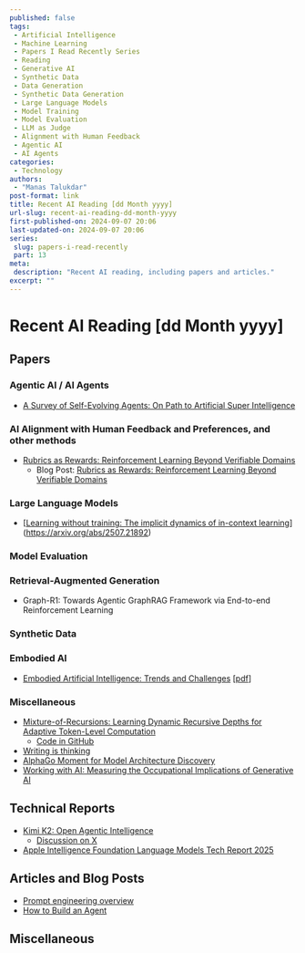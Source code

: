 ```yaml
---
published: false
tags:
 - Artificial Intelligence
 - Machine Learning
 - Papers I Read Recently Series
 - Reading
 - Generative AI
 - Synthetic Data
 - Data Generation
 - Synthetic Data Generation
 - Large Language Models
 - Model Training
 - Model Evaluation
 - LLM as Judge
 - Alignment with Human Feedback
 - Agentic AI
 - AI Agents
categories:
 - Technology
authors:
 - "Manas Talukdar"
post-format: link
title: Recent AI Reading [dd Month yyyy]
url-slug: recent-ai-reading-dd-month-yyyy
first-published-on: 2024-09-07 20:06
last-updated-on: 2024-09-07 20:06
series:
 slug: papers-i-read-recently
 part: 13
meta:
 description: "Recent AI reading, including papers and articles."
excerpt: ""
---
```


# Recent AI Reading [dd Month yyyy]

## Papers

### Agentic AI / AI Agents

- [A Survey of Self-Evolving Agents: On Path to Artificial Super Intelligence](https://arxiv.org/abs/2507.21046)

### AI Alignment with Human Feedback and Preferences, and other methods

- [Rubrics as Rewards: Reinforcement Learning Beyond Verifiable Domains](https://arxiv.org/abs/2507.17746)
  - Blog Post: [Rubrics as Rewards: Reinforcement Learning Beyond Verifiable Domains](https://scale.com/research/rubrics_as_rewards)

### Large Language Models

- [[Learning without training: The implicit dynamics of in-context learning](https://arxiv.org/abs/2507.16003)](https://arxiv.org/abs/2507.21892)

### Model Evaluation

### Retrieval-Augmented Generation

- Graph-R1: Towards Agentic GraphRAG Framework via End-to-end Reinforcement Learning

### Synthetic Data

### Embodied AI

- [Embodied Artificial Intelligence: Trends and Challenges](https://link.springer.com/chapter/10.1007/978-3-540-27833-7_1) [[pdf](https://people.csail.mit.edu/iida/papers/PfeiferIidaEAIDags.pdf)]

### Miscellaneous

- [Mixture-of-Recursions: Learning Dynamic Recursive Depths for Adaptive Token-Level Computation](https://arxiv.org/abs/2507.10524)
  - [Code in GitHub](https://github.com/raymin0223/mixture_of_recursions)
- [Writing is thinking](https://www.nature.com/articles/s44222-025-00323-4)
- [AlphaGo Moment for Model Architecture Discovery](https://arxiv.org/abs/2507.18074)
- [Working with AI: Measuring the Occupational Implications of Generative AI](https://arxiv.org/abs/2507.07935)

## Technical Reports

- [Kimi K2: Open Agentic Intelligence](https://github.com/MoonshotAI/Kimi-K2/blob/main/tech_report.pdf)
  - [Discussion on X](https://x.com/nrehiew_/status/1947420382312730706)
- [Apple Intelligence Foundation Language Models Tech Report 2025](https://machinelearning.apple.com/research/apple-foundation-models-tech-report-2025)

## Articles and Blog Posts

- [Prompt engineering overview](https://docs.anthropic.com/en/docs/build-with-claude/prompt-engineering/overview)
- [How to Build an Agent](https://ampcode.com/how-to-build-an-agent)

## Miscellaneous
